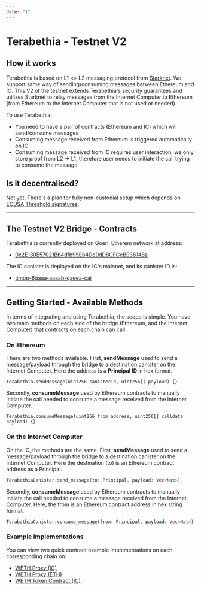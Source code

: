 ```yaml
---
date: "1"
---
```

# Terabethia - Testnet V2

## How it works

Terabethia is based on L1 <> L2 messaging protocol from [Starknet](https://www.cairo-lang.org/docs/hello_starknet/l1l2.html). We support same way of sending/consuming messages between Ethereum and IC. This V2 of the testnet extends Terabethia's security guarantees and utilizes Starknet to relay messages from the Internet Computer to Ethereum (from Ethereum to the Internet Computer that is not used or needed).

To use Terabethia:

- You need to have a pair of contracts (Ethereum and IC) which will send/consume messages
- Consuming message received from Ethereum is triggered automatically on IC
- Consuming message received from IC requires user interaction; we only store proof from L2 -> L1, therefore user needs to initiate the call trying to consume the message

## Is it decentralised?
Not yet. There's a plan for fully non-custodial setup which depends on [ECDSA Threshold signatures](https://forum.dfinity.org/t/threshold-ecdsa-signatures/6152).

---

## The Testnet V2 Bridge - Contracts

Terabethia is currently deployed on Goerli Etherem network at address:

- [0x2E130E57021Bb4dfb95Eb4Dd0dD8CFCeB936148a](https://goerli.etherscan.io/address/0x2E130E57021Bb4dfb95Eb4Dd0dD8CFCeB936148a#code)

The IC canister is deployed on the IC's mainnet, and its canister ID is:

- [timop-6qaaa-aaaab-qaeea-cai](https://ic.rocks/principal/timop-6qaaa-aaaab-qaeea-cai)

---

## Getting Started - Available Methods

In terms of integrating and using Terabethia, the scope is simple. You have two main methods on each side of the bridge (Ethereum, and the Internet Computer) that contracts on each chain can call.

### On Ethereum
There are two methods available. First, **sendMessage** used to send a message/payload through the bridge to a destination canister on the Internet Computer. Here the address is a **Principal ID** in hex format.

```solidity
Terabethia.sendMessage(uint256 canisterId, uint256[] payload) {}
```

Secondly, **consumeMessage** used by Ethereum contracts to manually initiate the call needed to consume a message received from the Internet Computer.

```solidity
Terabethia.consumeMessage(uint256 from_address, uint256[] calldata payload) {}
```

### On the Internet Computer
On the IC, the methods are the same. First, **sendMessage** used to send a message/payload through the bridge to a destination canister on the Internet Computer. Here the destination (to) is an Ethereum contract address as a Principal.

```rust
TerabethiaCanister.send_message(to: Principal, payload: Vec<Nat>)
```

Secondly, **consumeMessage** used by Ethereum contracts to manually initiate the call needed to consume a message received from the Internet Computer. Here, the from is an Ethereum contract address in hex string format.

```rust
TerabethiaCanister.consume_message(from: Principal, payload: Vec<Nat>)
```

### Example Implementations

You can view two quick contract example implementations on each corresponding chain on:

- [WETH Proxy (IC)](https://github.com/Psychedelic/terabethia/blob/master/ic/w_eth/src/eth_proxy/src/lib.rs)
- [WETH Proxy (ETH)](https://github.com/Psychedelic/terabethia/blob/master/eth/contracts/EthProxy.sol)
- [WETH Token Contract (IC)](https://github.com/Psychedelic/terabethia/blob/master/ic/w_eth/src/token/token.did)